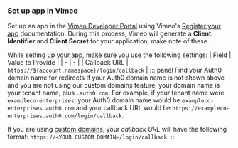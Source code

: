 ### Set up app in Vimeo
Set up an app in the [Vimeo Developer Portal](https://developer.vimeo.com/apps/new) using Vimeo's [Register your app](https://developer.vimeo.com/api/guides/start#register-your-app) documentation. During this process, Vimeo will generate a **Client Identifier** and **Client Secret** for your application; make note of these.

While setting up your app, make sure you use the following settings:
| Field | Value to Provide |
| - | - |
| Callback URL | `https://${account.namespace}/login/callback` |
::: panel Find your Auth0 domain name for redirects
If your Auth0 domain name is not shown above and you are not using our custom domains feature, your domain name is your tenant name, plus `.auth0.com`. For example, if your tenant name were `exampleco-enterprises`, your Auth0 domain name would be `exampleco-enterprises.auth0.com` and your callback URL would be `https://exampleco-enterprises.auth0.com/login/callback`.

If you are using [custom domains](/custom-domains), your <dfn data-key="callback">callback URL</dfn> will have the following format: `https://<YOUR CUSTOM DOMAIN>/login/callback`.
:::